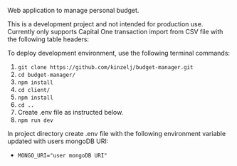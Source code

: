 Web application to manage personal budget.

This is a development project and not intended for production use. Currently only supports Capital One transaction import from CSV file with the following table headers:

To deploy development environment, use the following terminal commands:
1. `git clone https://github.com/kinzelj/budget-manager.git`
2. `cd budget-manager/`
3. `npm install`
4. `cd client/`
5. `npm install`
6. `cd ..`
8. Create .env file as instructed below.
7. `npm run dev`

In project directory create .env file with the following environment variable updated with users mongoDB URI:
- `MONGO_URI="user mongoDB URI"`
                                                      